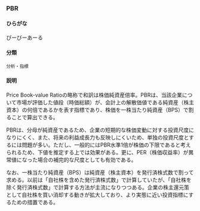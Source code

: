 <div style="display:none;">

## [あ行](securities-terms?id=あ行)
## [か行](securities-terms?id=か行)
## [さ行](securities-terms?id=さ行)
## [た行](securities-terms?id=た行)
## [な行](securities-terms?id=な行)
## [は行](securities-terms?id=は行)
## [ま行](securities-terms?id=ま行)
## [や行](securities-terms?id=や行)
## [ら行](securities-terms?id=ら行)
## [わ行](securities-terms?id=わ行)
## [英数字・記号](securities-terms?id=英数字・記号)

</div>

### PBR

#### ひらがな

ぴーびーあーる

#### 分類

`分析・指標`

#### 説明

Price Book-value Ratioの略称で和訳は株価純資産倍率。PBRは、当該企業について市場が評価した値段（時価総額）が、会計上の解散価値である純資産（株主資本）の何倍であるかを表す指標であり、株価を一株当たり純資産（BPS）で割ることで算出できる。
 
PBRは、分母が純資産であるため、企業の短期的な株価変動に対する投資尺度になりにくく、また、将来の利益成長力も反映しにくいため、単独の投資尺度とするには問題が多い。ただし、一般的にはPBR水準1倍が株価の下限であると考えられるため、下値を推定する上では効果がある。更に、PER（株価収益率）が異常値になった場合の補完的な尺度としても有効である。
 
なお、一株当たり純資産（BPS）は純資産（株主資本）を発行済株式数で割って求める。以前は「自社株を含めた発行済株式数」で計算していたが、「自社株を除く発行済株式数」で計算する方法が主流になりつつある。企業の株主還元策として自社株を買い消却する動きが拡大しており、より実態に近い投資指標にするための措置である。

